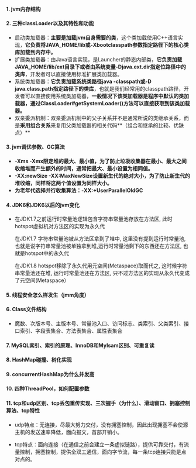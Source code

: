 #### 1. jvm内存结构

#### 2. 三种classLoader以及其特性和功能

- 启动类加载器：**主要是加载jvm自身需要的类**，这个类加载使用C++语言实现，**它负责将JAVA_HOME/lib或-Xbootclasspath参数指定路径下的核心类库加载到内存中。**
- 扩展类加载器：由Java语言实现，是Launcher的静态内部类，**它负责加载JAVA_HOME/lib/ext目录下或者由系统变量-Djava.ext.dir指定位路径中的类库**，开发者可以直接使用标准扩展类加载器。
- 系统类加载器：**它负责加载系统类路径java -classpath或-D java.class.path指定路径下的类库**，也就是我们经常用的classpath路径，开发者可以直接使用系统类加载器，**一般情况下该类加载器是程序中默认的类加载器，通过ClassLoader#getSystemLoader()方法可以直接获取到该类加载器。**
- 双亲委派机制：双亲委派机制中的父子关系并不是通常所说的类继承关系，而是**采用组合关系**来复用父类加载器的相关代码**（组合和继承的比较、优缺点）**

#### 3. jvm调优参数、GC算法

- **-Xms -Xmx限定堆的最大、最小值，为了防止垃圾收集器在最小、最大之间收缩堆而产生额外的时间，通常把最大、最小设置为相同值。**
- **-XX:newSize -XX:MaxNewSize设置新生代的绝对大小，为了防止新生代的堆收缩，同样将这两个值设置为同样大小。**
- **为老年代选择并行收集算法：-XX:+UserParallelOldGC**

#### 4. JDK6和JDK6以后的jvm变化

- 在JDK1.7之前运行时常量池逻辑包含字符串常量池存放在方法区, 此时hotspot虚拟机对方法区的实现为永久代

  在JDK1.7 字符串常量池被从方法区拿到了堆中, 这里没有提到运行时常量池,也就是说字符串常量池被单独拿到堆,运行时常量池剩下的东西还在方法区, 也就是hotspot中的永久代

  在JDK1.8 hotspot移除了永久代用元空间(Metaspace)取而代之, 这时候字符串常量池还在堆, 运行时常量池还在方法区, 只不过方法区的实现从永久代变成了元空间(Metaspace） 

#### 5. 线程安全怎么样发生（jmm角度）

#### 6. Class文件结构

- 魔数、次版本号、主版本号、常量池入口、访问标志、类索引、父类索引、接口索引、字段表集合、方法表集合、属性表集合

#### 7. MySQL索引、索引的原理、InnoDB和MyIsam区别、可重复读

#### 8. HashMap碰撞、树化实现

#### 9. concurrentHashMap为什么并发高

#### 10. 四种ThreadPool，如何配置参数

#### 11. tcp和udp区别、tcp丢包重传实现、三次握手（为什么）、滑动窗口、拥塞控制算法、tcp特性

- udp特点：无连接，尽最大努力交付，没有拥塞控制，因此出现拥塞不会使源主机的发送速率降低，面向报文，首部开销小。

- tcp特点：面向连接（在通信之前会建立一条虚拟链路），提供可靠交付，有流量控制，拥塞控制，提供全双工通信，面向字节流，每一条tcp连接只能是点对点的。